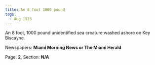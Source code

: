 ```yaml
---  
title: An 8 foot 1000 pound  
tags:  
  - Aug 1923  
---  
```

  
An 8 foot, 1000 pound unidentified sea creature washed ashore on Key Biscayne.  
  
Newspapers: **Miami Morning News or The Miami Herald**  
  
Page: **2**, Section: **N/A** 

